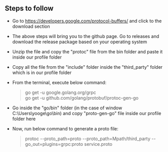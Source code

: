 ## Steps to follow

- Go to https://developers.google.com/protocol-buffers/ and click to the download section </br>
- The above steps will bring you to the github page. Go to releases and download the release package based on your operating system </br>
-  Unzip the file and copy the "protoc" file from the bin folder and paste it inside our profile folder </br>
- Copy all the file from the "include" folder inside the "third_party" folder which is in our profile folder </br>
- From the terminal, execute below command: </br>

    > go get -u google.golang.org/grpc </br>
    > go get -u github.com/golang/protobuf/protoc-gen-go </br>

- Go inside the "go/bin" folder (in the case of window C:\Users\yooge\go\bin) and copy "proto-gen-go" file inside our profile folder here </br>
- Now, run below command to generate a proto file: </br>
    > protoc --proto_path=proto --proto_path=Mpath/third_party --go_out=plugins=grpc:proto service.proto


